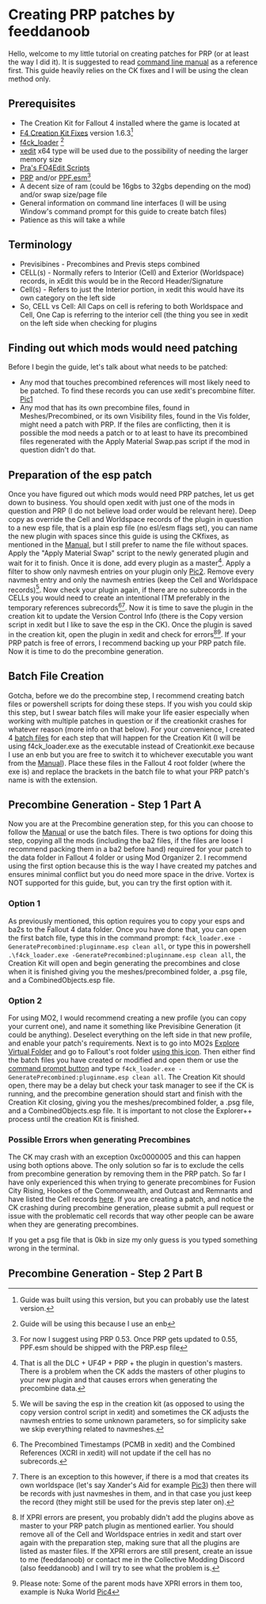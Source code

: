 # Creating PRP patches by feeddanoob
Hello, welcome to my little tutorial on creating patches for PRP (or at least the way I did it). It is suggested to read [command line manual](/MANUAL.md) as a reference first. This guide heavily relies on the CK fixes and I will be using the clean method only.

## Prerequisites
- The Creation Kit for Fallout 4 installed where the game is located at
- [F4 Creation Kit Fixes](https://www.nexusmods.com/fallout4/mods/51165) version 1.6.3[^1]
- [f4ck_loader](https://github.com/Perchik71/Fallout4Test/releases) [^2]
- [xedit](https://www.nexusmods.com/fallout4/mods/2737) x64 type will be used due to the possibility of needing the larger memory size 
- [Pra's FO4Edit Scripts](https://www.nexusmods.com/fallout4/mods/28898)
- [PRP](https://www.nexusmods.com/fallout4/mods/46403) and/or [PPF.esm](/PPF.esm)[^3]
- A decent size of ram (could be 16gbs to 32gbs depending on the mod) and/or swap size/page file
- General information on command line interfaces (I will be using Window's command prompt for this guide to create batch files)
- Patience as this will take a while

## Terminology
- Previsibines - Precombines and Previs steps combined
- CELL(s) - Normally refers to Interior (Cell) and Exterior (Worldspace) records, in xEdit this would be in the Record Header/Signature
- Cell(s) - Refers to just the Interior portion, in xedit this would have its own category on the left side
- So, CELL vs Cell: All Caps on cell is refering to both Worldspace and Cell, One Cap is referring to the interior cell (the thing you see in xedit on the left side when checking for plugins

## Finding out which mods would need patching
Before I begin the guide, let's talk about what needs to be patched: 
- Any mod that touches precombined references will most likely need to be patched. To find these records you can use xedit's precombine filter. [Pic1](/Patch-Tutorial-Pics/Xedit_filter_for_checking_precombine.png)
- Any mod that has its own precombine files, found in Meshes/Precombined, or its own Visibility files, found in the Vis folder, might need a patch with PRP. If the files are conflicting, then it is possible the mod needs a patch or to at least to have its precombined files regenerated with the Apply Material Swap.pas script if the mod in question didn't do that.

## Preparation of the esp patch
Once you have figured out which mods would need PRP patches, let us get down to business. You should open xedit with just one of the mods in question and PRP (I do not believe load order would be relevant here). Deep copy as override the Cell and Worldspace records of the plugin in question to a new esp file, that is a plain esp file (no esl/esm flags set), you can name the new plugin with spaces since this guide is using the CKfixes, as mentioned in the [Manual](/MANUAL.md), but I still prefer to name the file without spaces. Apply the "Apply Material Swap" script to the newly generated plugin and wait for it to finish. Once it is done, add every plugin as a master[^4]. Apply a filter to show only navmesh entries on your plugin only [Pic2](/Patch-Tutorial-Pics/Xedit_filter_for_navmesh.png). Remove every navmesh entry and only the navmesh entries (keep the Cell and Worldspace records)[^5]. Now check your plugin again, if there are no subrecords in the CELLs you would need to create an intentional ITM preferably in the temporary references subrecords[^6][^7]. Now it is time to save the plugin in the creation kit to update the Version Control Info (there is the Copy version script in xedit but I like to save the esp in the CK). Once the plugin is saved in the creation kit, open the plugin in xedit and check for errors[^8][^9]. If your PRP patch is free of errors, I recommend backing up your PRP patch file. Now it is time to do the precombine generation.

## Batch File Creation
Gotcha, before we do the precombine step, I recommend creating batch files or powershell scripts for doing these steps. If you wish you could skip this step, but I swear batch files will make your life easier especially when working with multiple patches in question or if the creationkit crashes for whatever reason (more info on that below). For your convenience, I created 4 [batch files](/Generic-Batch-Files) for each step that will happen for the Creation Kit (I will be using f4ck_loader.exe as the executable instead of Creationkit.exe because I use an enb but you are free to switch it to whichever executable you want from the [Manual](/MANUAL.md)). Place these files in the Fallout 4 root folder (where the exe is) and replace the brackets in the batch file to what your PRP patch's name is with the extension.

## Precombine Generation - Step 1 Part A
Now you are at the Precombine generation step, for this you can choose to follow the [Manual](/MANUAL.md) or use the batch files. There is two options for doing this step, copying all the mods (including the ba2 files, if the files are loose I recommend packing them in a ba2 before hand) required for your patch to the data folder in Fallout 4 folder or using Mod Organizer 2. I recommend using the first option because this is the way I have created my patches and ensures minimal conflict but you do need more space in the drive. Vortex is NOT supported for this guide, but, you can try the first option with it.
### Option 1
As previously mentioned, this option requires you to copy your esps and ba2s to the Fallout 4 data folder. Once you have done that, you can open the first batch file,  type this in the command prompt: `f4ck_loader.exe -GeneratePrecombined:pluginname.esp clean all`, or type this in powershell `.\f4ck_loader.exe -GeneratePrecombined:pluginname.esp clean all`, the Creation Kit will open and begin generating the precombines and close when it is finished giving you the meshes/precombined folder, a .psg file, and a CombinedObjects.esp file.
### Option 2
For using MO2, I would recommend creating a new profile (you can copy your current one), and name it something like Previsibine Generation (it could be anything). Deselect everything on the left side in that new profile, and enable your patch's requirements. Next is to go into MO2s [Explore Virtual Folder](/Patch-Tutorial-Pics/ModOrganizer2_Explore.png) and go to Fallout's root folder [using this icon](/Patch-Tutorial-Pics/Explore_Toolbar_Up.png). Then either find the batch files you have created or modified and open them or use the [command prompt button](/Patch-Tutorial-Pics/Explore_Toolbar_Command_Prompt.png) and type `f4ck_loader.exe -GeneratePrecombined:pluginname.esp clean all`. The Creation Kit should open, there may be a delay but check your task manager to see if the CK is running, and the precombine generation should start and finish with the Creation Kit closing, giving you the meshes/precombined folder, a .psg file, and a CombinedObjects.esp file. It is important to not close the Explorer++ process until the creation Kit is finished.
### Possible Errors when generating Precombines
The CK may crash with an exception 0xc0000005 and this can happen using both options above. The only solution so far is to exclude the cells from precombine generation by removing them in the PRP patch. So far I have only experienced this when trying to generate precombines for Fusion City Rising, Hookes of the Commonwealth, and Outcast and Remnants and have listed the Cell records [here](/Bad-Cells). If you are creating a patch, and notice the CK crashing during precombine generation, please submit a pull request or issue with the problematic cell records that way other people can be aware when they are generating precombines.

If you get a psg file that is 0kb in size my only guess is you typed something wrong in the terminal.
## Precombine Generation - Step 2 Part B 

[^1]:Guide was built using this version, but you can probably use the latest version.
[^2]:Guide will be using this because I use an enb
[^3]:For now I suggest using PRP 0.53. Once PRP gets updated to 0.55, PPF.esm should be shipped with the PRP.esp file
[^4]:That is all the DLC + UF4P + PRP + the plugin in question's masters. There is a problem when the CK adds the masters of other plugins to your new plugin and that causes errors when generating the precombine data.
[^5]:We will be saving the esp in the creation kit (as opposed to using the copy version control script in xedit) and sometimes the CK adjusts the navmesh entries to some unknown parameters, so for simplicity sake we skip everything related to navmeshes.
[^6]:The Precombined Timestamps (PCMB in xedit) and the Combined References (XCRI in xedit) will not update if the cell has no subrecords.
[^7]:There is an exception to this however, if there is a mod that creates its own worldspace (let's say Xander's Aid for example [Pic3](/Patch-Tutorial-Pics/Xedit_example_of_not_creating_an_ITM.png)) then there will be records with just navmeshes in them, and in that case you just keep the record (they might still be used for the previs step later on).
[^8]: If XPRI errors are present, you probably didn't add the plugins above as master to your PRP patch plugin as mentioned earlier. You should remove all of the Cell and Worldspace entries in xedit and start over again with the preparation step, making sure that all the plugins are listed as master files. If the XPRI errors are still present, create an issue to me (feeddanoob) or contact me in the Collective Modding Discord (also feeddanoob) and I will try to see what the problem is.
[^9]: Please note: Some of the parent mods have XPRI errors in them too, example is Nuka World [Pic4](/Patch-Tutorial-Pics/Example_of_Nuka_World_having_XPRI_errors.png)

